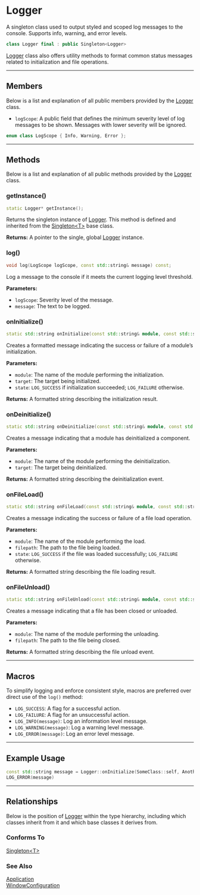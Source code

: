 # Logger
A singleton class used to output styled and scoped log 
messages to the console. Supports info, warning, and 
error levels.

```c++
class Logger final : public Singleton<Logger>
```

[Logger](Logger.md) class also offers utility methods to 
format common status messages related to initialization and 
file operations.

---

## Members

Below is a list and explanation of all public members
provided by the [Logger](Logger.md) class.
- `logScope`: A public field that defines the minimum severity level of log messages to be shown. Messages with lower severity will be ignored.

```c++
enum class LogScope { Info, Warning, Error };
```

---

## Methods

Below is a list and explanation of all public methods
provided by the [Logger](Logger.md) class.

### getInstance()

```c++
static Logger* getInstance();
```

Returns the singleton instance of [Logger](Logger.md).
This method is defined and inherited from the
[Singleton\<T\>](Singleton.md) base class.

**Returns:**
A pointer to the single, global [Logger](Logger.md) instance.

### log()

```c++
void log(LogScope logScope, const std::string& message) const;
```

Log a message to the console if it meets the current logging level threshold.

**Parameters:**
- `logScope`: Severity level of the message.
- `message`: The text to be logged.

### onInitialize()

```c++
static std::string onInitialize(const std::string& module, const std::string& target, bool state);
```

Creates a formatted message indicating the success or failure of a module’s initialization.

**Parameters:**
- `module`: The name of the module performing the initialization.
- `target`: The target being initialized.
- `state`: `LOG_SUCCESS` if initialization succeeded; `LOG_FAILURE` otherwise.

**Returns:**
A formatted string describing the initialization result.

### onDeinitialize()

```c++
static std::string onDeinitialize(const std::string& module, const std::string& target);
```

Creates a message indicating that a module has deinitialized a component.

**Parameters:**

- `module`: The name of the module performing the deinitialization.
- `target`: The target being deinitialized.

**Returns:**
A formatted string describing the deinitialization event.

### onFileLoad()

```c++
static std::string onFileLoad(const std::string& module, const std::string& filepath, bool state);
```

Creates a message indicating the success or failure of a file load operation.

**Parameters:**

- `module`: The name of the module performing the load.
- `filepath`: The path to the file being loaded.
- `state`: `LOG_SUCCESS` if the file was loaded successfully; `LOG_FAILURE` otherwise.

**Returns:**
A formatted string describing the file loading result.

### onFileUnload()

```c++
static std::string onFileUnload(const std::string& module, const std::string& filepath);
```

Creates a message indicating that a file has been closed or unloaded.

**Parameters:**

- `module`: The name of the module performing the unloading.
- `filepath`: The path to the file being closed.

**Returns:**
A formatted string describing the file unload event.

---

## Macros

To simplify logging and enforce consistent style, 
macros are preferred over direct use of the `log()` method:


- `LOG_SUCCESS`: A flag for a successful action.
- `LOG_FAILURE`: A flag for an unsuccessful action.
- `LOG_INFO(message)`: Log an information level message.
- `LOG_WARNING(message)`: Log a warning level message.
- `LOG_ERROR(message)`: Log an error level message.

---

## Example Usage

```c++
const std::string message = Logger::onInitialize(SomeClass::self, AnotherClass::self, LOG_FAILURE);
LOG_ERROR(message)
```

---

## Relationships
Below is the position of [Logger](Logger.md)
within the type hierarchy, including which classes inherit
from it and which base classes it derives from.

### Conforms To
[Singleton\<T\>](Singleton.md)

### See Also
[Application](Application.md) <br>
[WindowConfiguration](WindowConfiguration.md)